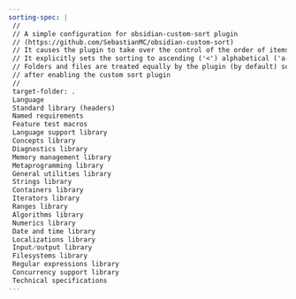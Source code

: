 ```yaml
---
sorting-spec: |
 //
 // A simple configuration for obsidian-custom-sort plugin
 // (https://github.com/SebastianMC/obsidian-custom-sort)
 // It causes the plugin to take over the control of the order of items in the root folder ('/') of the vault
 // It explicitly sets the sorting to ascending ('<') alphabetical ('a-z')
 // Folders and files are treated equally by the plugin (by default) so expect them intermixed
 // after enabling the custom sort plugin
 // 
 target-folder: .
 Language
 Standard library (headers)
 Named requirements
 Feature test macros
 Language support library
 Concepts library
 Diagnostics library
 Memory management library
 Metaprogramming library
 General utilities library
 Strings library
 Containers library
 Iterators library
 Ranges library
 Algorithms library
 Numerics library
 Date and time library
 Localizations library
 Input⟋output library
 Filesystems library
 Regular expressions library
 Concurrency support library
 Technical specifications
---
```

